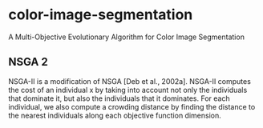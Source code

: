 # color-image-segmentation

A Multi-Objective Evolutionary Algorithm for Color Image Segmentation

## NSGA 2

NSGA-II is a modification of NSGA [Deb et al., 2002a]. NSGA-II computes the cost
of an individual x by taking into account not only the individuals that dominate
it, but also the individuals that it dominates. For each individual, we also compute
a crowding distance by finding the distance to the nearest individuals along each
objective function dimension.
